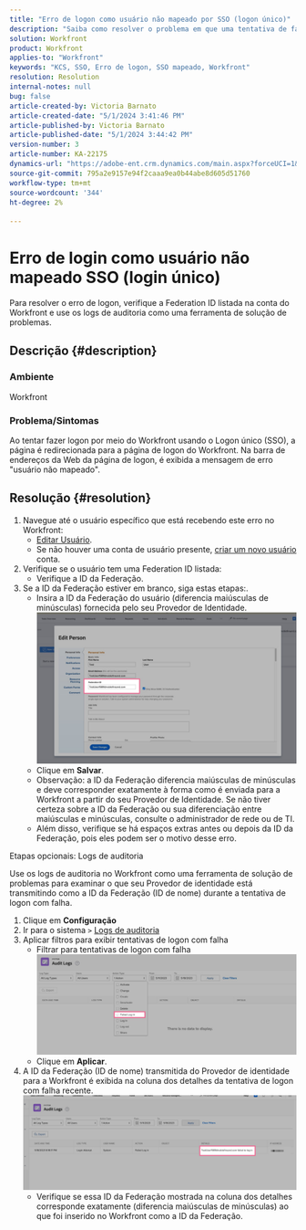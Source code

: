 ```yaml
---
title: "Erro de logon como usuário não mapeado por SSO (logon único)"
description: "Saiba como resolver o problema em que uma tentativa de fazer logon por meio do Workfront usando o Logon único (SSO) resulta em um erro de usuário não mapeado."
solution: Workfront
product: Workfront
applies-to: "Workfront"
keywords: "KCS, SSO, Erro de logon, SSO mapeado, Workfront"
resolution: Resolution
internal-notes: null
bug: false
article-created-by: Victoria Barnato
article-created-date: "5/1/2024 3:41:46 PM"
article-published-by: Victoria Barnato
article-published-date: "5/1/2024 3:44:42 PM"
version-number: 3
article-number: KA-22175
dynamics-url: "https://adobe-ent.crm.dynamics.com/main.aspx?forceUCI=1&pagetype=entityrecord&etn=knowledgearticle&id=822fef4e-d107-ef11-9f89-000d3a372703"
source-git-commit: 795a2e9157e94f2caaa9ea0b44abe8d605d51760
workflow-type: tm+mt
source-wordcount: '344'
ht-degree: 2%

---
```


# Erro de login como usuário não mapeado SSO (login único)


Para resolver o erro de logon, verifique a Federation ID listada na conta do Workfront e use os logs de auditoria como uma ferramenta de solução de problemas.

## Descrição {#description}


### Ambiente

Workfront

### Problema/Sintomas

Ao tentar fazer logon por meio do Workfront usando o Logon único (SSO), a página é redirecionada para a página de logon do Workfront. Na barra de endereços da Web da página de logon, é exibida a mensagem de erro &quot;usuário não mapeado&quot;.


## Resolução {#resolution}


1. Navegue até o usuário específico que está recebendo este erro no Workfront:
   - [Editar Usuário](https://experienceleague.adobe.com/docs/workfront/using/administration-and-setup/add-users/create-manage-users/edit-a-users-profile.html?lang=en).
   - Se não houver uma conta de usuário presente, [criar um novo usuário](https://experienceleague.adobe.com/docs/workfront/using/administration-and-setup/add-users/create-manage-users/add-users.html?lang=en) conta.
2. Verifique se o usuário tem uma Federation ID listada:
   - Verifique a ID da Federação.
3. Se a ID da Federação estiver em branco, siga estas etapas:.
   - Insira a ID da Federação do usuário (diferencia maiúsculas de minúsculas) fornecida pelo seu Provedor de Identidade.![](assets/60d91e83-e81c-ee11-8f6e-6045bd006268.png)
   - Clique em <b>Salvar</b>.
   - Observação: a ID da Federação diferencia maiúsculas de minúsculas e deve corresponder exatamente à forma como é enviada para a Workfront a partir do seu Provedor de Identidade. Se não tiver certeza sobre a ID da Federação ou sua diferenciação entre maiúsculas e minúsculas, consulte o administrador de rede ou de TI.
   - Além disso, verifique se há espaços extras antes ou depois da ID da Federação, pois eles podem ser o motivo desse erro.




Etapas opcionais: Logs de auditoria

Use os logs de auditoria no Workfront como uma ferramenta de solução de problemas para examinar o que seu Provedor de identidade está transmitindo como a ID da Federação (ID de nome) durante a tentativa de logon com falha.

1. Clique em <b>Configuração</b>
2. Ir para o sistema `>`  [Logs de auditoria](https://experienceleague.adobe.com/docs/workfront/using/administration-and-setup/add-users/create-manage-users/audit-logs.html?lang=en)
3. Aplicar filtros para exibir tentativas de logon com falha
   - Filtrar para tentativas de logon com falha ![](assets/536bf45b-e81c-ee11-8f6e-6045bd006268.png)
   - Clique em <b>Aplicar</b>.
4. A ID da Federação (ID de nome) transmitida do Provedor de identidade para a Workfront é exibida na coluna dos detalhes da tentativa de logon com falha recente.![](assets/d6dec0af-e81c-ee11-8f6e-6045bd006268.png)
   - Verifique se essa ID da Federação mostrada na coluna dos detalhes corresponde exatamente (diferencia maiúsculas de minúsculas) ao que foi inserido no Workfront como a ID da Federação.
